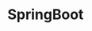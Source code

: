 # SpringBoot
                                                                                                    
